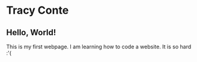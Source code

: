 <html>
<head>
<h1>Tracy Conte</h1>
</head>
<body>
    <h2>Hello, World!</h2>
    <p>This is my first webpage. I am learning how to code a website. It is so hard :'(</p>
</body>
</html>
